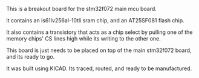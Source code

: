 This is a breakout board for the stm32f072 main mcu board.

it contains an is61lv256al-10tli sram chip, and an AT25SF081 flash chip.

It also contains a transistory that acts as a chip select by pulling one of the memory chips' CS lines high while its writing to the other one.

This board is just needs to be placed on top of the main stm32f072 board, and its ready to go.

It was built using KICAD. Its traced, routed, and ready to be manufactured.
